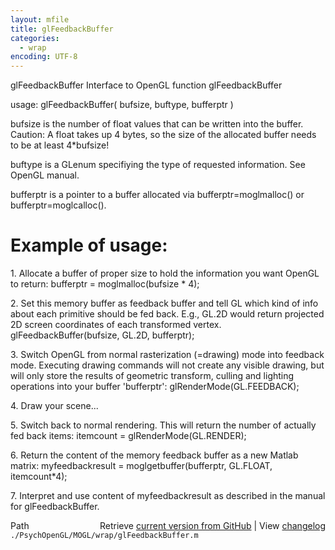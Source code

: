 ```yaml
---
layout: mfile
title: glFeedbackBuffer
categories:
  - wrap
encoding: UTF-8
---
```


glFeedbackBuffer  Interface to OpenGL function glFeedbackBuffer

usage:  glFeedbackBuffer( bufsize, buftype, bufferptr )

bufsize is the number of float values that can be written into the buffer.
Caution: A float takes up 4 bytes, so the size of the allocated buffer needs
to be at least 4\*bufsize!

buftype is a GLenum specifiying the type of requested information. See OpenGL manual.

bufferptr is a pointer to a buffer allocated via bufferptr=moglmalloc() or bufferptr=moglcalloc().

# Example of usage:

1\. Allocate a buffer of proper size to hold the information you want OpenGL to return:
   bufferptr = moglmalloc(bufsize \* 4);

2\. Set this memory buffer as feedback buffer and tell GL which kind of info about each
   primitive should be fed back. E.g., GL.2D would return projected 2D screen coordinates of
   each transformed vertex.
   glFeedbackBuffer(bufsize, GL.2D, bufferptr);

3\. Switch OpenGL from normal rasterization (=drawing) mode into feedback mode. Executing
   drawing commands will not create any visible drawing, but will only store the results
   of geometric transform, culling and lighting operations into your buffer 'bufferptr':
   glRenderMode(GL.FEEDBACK);

4\. Draw your scene...

5\. Switch back to normal rendering. This will return the number of actually fed back items:
   itemcount = glRenderMode(GL.RENDER);

6\. Return the content of the memory feedback buffer as a new Matlab matrix:
   myfeedbackresult = moglgetbuffer(bufferptr, GL.FLOAT, itemcount\*4);

7\. Interpret and use content of myfeedbackresult as described in the manual for glFeedbackBuffer.


<div class="code_header" style="text-align:right;">
  <span style="float:left;">Path&nbsp;&nbsp;</span> <span class="counter">Retrieve <a href=
  "https://raw.github.com/Psychtoolbox-3/Psychtoolbox-3/beta/./PsychOpenGL/MOGL/wrap/glFeedbackBuffer.m">current version from GitHub</a> | View <a href=
  "https://github.com/Psychtoolbox-3/Psychtoolbox-3/commits/beta/./PsychOpenGL/MOGL/wrap/glFeedbackBuffer.m">changelog</a></span>
</div>
<div class="code">
  <code>./PsychOpenGL/MOGL/wrap/glFeedbackBuffer.m</code>
</div>
